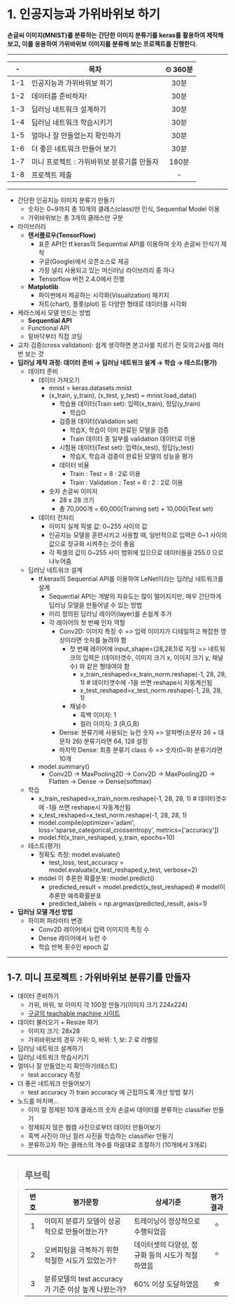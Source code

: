 # 1. 인공지능과 가위바위보 하기

**손글씨 이미지(MNIST)를 분류하는 간단한 이미지 분류기를 keras를 활용하여 제작해 보고, 이를 응용하여 가위바위보 이미지를 분류해 보는 프로젝트를 진행한다.**

---

|-|목차|⏲ 360분|
|:---:|---|:---:|
|1-1| 인공지능과 가위바위보 하기 | 30분|
|1-2| 데이터를 준비하자! | 30분|
|1-3| 딥러닝 네트워크 설계하기 | 30분|
|1-4| 딥러닝 네트워크 학습시키기 | 30분|
|1-5| 얼마나 잘 만들었는지 확인하기 | 30분|
|1-6| 더 좋은 네트워크 만들어 보기 | 30분|
|1-7| 미니 프로젝트 : 가위바위보 분류기를 만들자 | 180분|
|1-8| 프로젝트 제출|-|

---

- 간단한 인공지능 이미지 분류기 만들기
  - 숫자는 0~9까지 총 10개의 클래스(class)만 인식, Sequential Model 이용
  - 가위바위보는 총 3개의 클래스만 구분
- 라이브러리
  - **텐서플로우(TensorFlow)**
    - 표준 API인 tf.keras의 Sequential API를 이용하여 숫자 손글씨 인식기 제작
    - 구글(Google)에서 오픈소스로 제공
    - 가장 널리 사용되고 있는 머신러닝 라이브러리 중 하나
    - Tensorflow 버전 2.4.0에서 진행
  - **Matplotlib**
    - 파이썬에서 제공하는 시각화(Visualization) 패키지
    - 차트(chart), 플롯(plot) 등 다양한 형태로 데이터를 시각화
- 케라스에서 모델 만드는 방법
  - **Sequential API**
  - Functional API
  - 밑바닥부터 직접 코딩
- 교차 검증(cross validation): 쉽게 생각하면 본고사를 치르기 전 모의고사를 여러 번 보는 것
- **딥러닝 제작 과정: 데이터 준비 → 딥러닝 네트워크 설계 → 학습 → 테스트(평가)**
  - 데이터 준비
    - 데이터 가져오기
      - mnist = keras.datasets.mnist
      - (x_train, y_train), (x_test, y_test) = mnist.load_data()
        - 학습용 데이터(Train set): 입력(x_train), 정답(y_train)
          - 학습O
        - 검증용 데이터(Validation set)
          - 학습X, 학습이 이미 완료된 모델을 검증
          - Train 데이터 중 일부를 validation 데이터로 이용
        - 시험용 데이터(Test set): 입력(x_test), 정답(y_test)
          - 학습X, 학습과 검증이 완료된 모델의 성능을 평가
        - 데이터 비율
          - Train : Test = 8 : 2로 이용
          - Train : Validation : Test = 6 : 2 : 2로 이용
      - 숫자 손글씨 이미지
        - 28 x 28 크기
        - 총 70,000개 = 60,000(Training set) + 10,000(Test set)
    - 데이터 전처리
      - 이미지 실제 픽셀 값: 0~255 사이의 값
      - 인공지능 모델을 훈련시키고 사용할 때, 일반적으로 입력은 0~1 사이의 값으로 정규화 시켜주는 것이 좋음
      - 각 픽셀의 값이 0~255 사이 범위에 있으므로 데이터들을 255.0 으로 나누어줌
  - 딥러닝 네트워크 설계
    - tf.keras의 Sequential API를 이용하여 LeNet이라는 딥러닝 네트워크를 설계
      - Sequential API는 개발의 자유도는 많이 떨어지지만, 매우 간단하게 딥러닝 모델을 만들어낼 수 있는 방법
      - 미리 정의된 딥러닝 레이어(layer)를 손쉽게 추가
      - 각 레이어의 첫 번째 인자 역할
        - Conv2D: 이미지 특징 수 => 입력 이미지가 디테일하고 복잡한 영상이라면 숫자를 늘려야 함
          - 첫 번째 레이어에 input_shape=(28,28,1)로 지정 => 네트워크의 입력은 (데이터갯수, 이미지 크기 x, 이미지 크기 y, 채널수) 와 같은 형태여야 함
            - x_train_reshaped=x_train_norm.reshape(-1, 28, 28, 1)  # 데이터갯수에 -1을 쓰면 reshape시 자동계산됨
            - x_test_reshaped=x_test_norm.reshape(-1, 28, 28, 1)
          - 채널수
            - 흑백 이미지: 1
            - 컬러 이미지: 3 (R,G,B)
        - Dense: 분류기에 사용되는 뉴런 숫자 => 알파벳(소문자 26 + 대문자 26) 분류기라면 64, 128 설정
        - 마지막 Dense: 최종 분류기 class 수 => 숫자(0~9) 분류기라면 10개
    - model.summary()
      - Conv2D -> MaxPooling2D -> Conv2D -> MaxPooling2D -> Flatten -> Dense -> Dense(softmax)
  - 학습
    - x_train_reshaped=x_train_norm.reshape(-1, 28, 28, 1)  # 데이터갯수에 -1을 쓰면 reshape시 자동계산됨
    - x_test_reshaped=x_test_norm.reshape(-1, 28, 28, 1)
    - model.compile(optimizer='adam', loss='sparse_categorical_crossentropy', metrics=['accuracy'])
    - model.fit(x_train_reshaped, y_train, epochs=10)
  - 테스트(평가)
    - 정확도 측정: model.evaluate()
      - test_loss, test_accuracy = model.evaluate(x_test_reshaped,y_test, verbose=2)
    - model 이 추론한 확률분포: model.predict()
      - predicted_result = model.predict(x_test_reshaped)  # model이 추론한 예측확률분포
      - predicted_labels = np.argmax(predicted_result, axis=1)
- **딥러닝 모델 개선 방법**
  - 하이퍼 파라미터 변경
    - Conv2D 레이어에서 입력 이미지의 특징 수
    - Dense 레이어에서 뉴런 수
    - 학습 반복 횟수인 epoch 값

---

## 1-7. 미니 프로젝트 : 가위바위보 분류기를 만들자

- 데이터 준비하기
  - 가위, 바위, 보 이미지 각 100장 만들기(이미지 크기 224x224)
  - [구글의 teachable machine 사이트](https://teachablemachine.withgoogle.com/)
- 데이터 불러오기 + Resize 하기
  - 이미지 크기: 28x28
  - 가위바위보의 경우 가위: 0, 바위: 1, 보: 2 로 라벨링
- 딥러닝 네트워크 설계하기
- 딥러닝 네트워크 학습시키기
- 얼마나 잘 만들었는지 확인하기(테스트)
  - test accuracy 측정
- 더 좋은 네트워크 만들어보기
  - test accuracy 가 train accuracy 에 근접하도록 개선 방법 찾기
- 노드를 마치며...
  - 이미 잘 정제된 10개 클래스의 숫자 손글씨 데이터를 분류하는 classifier 만들기
  - 정제되지 않은 웹캠 사진으로부터 데이터 만들어보기
  - 흑백 사진이 아닌 컬러 사진을 학습하는 classifier 만들기
  - 분류하고자 하는 클래스의 개수를 마음대로 조절하기 (10개에서 3개로)

---

>## **루브릭**

>|번호|평가문항|상세기준|평가결과|
>|:---:|---|---|:---:|
>|1|이미지 분류기 모델이 성공적으로 만들어졌는가?|트레이닝이 정상적으로 수행되었음|⭐|
>|2|오버피팅을 극복하기 위한 적절한 시도가 있었는가?|데이터셋의 다양성, 정규화 등의 시도가 적절하였음|⭐|
>|3|분류모델의 test accuracy가 기준 이상 높게 나왔는가?|60% 이상 도달하였음|☆|
